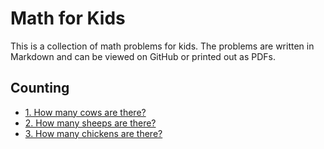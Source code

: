# Math for Kids

This is a collection of math problems for kids. The problems are written in Markdown and can be viewed on GitHub or printed out as PDFs.

<!-- BEGIN MATH PROBLEMS -->

## Counting 

* [1. How many cows are there?](problems/1)
* [2. How many sheeps are there?](problems/2)
* [3. How many chickens are there?](problems/3)
<!-- END MATH PROBLEMS -->